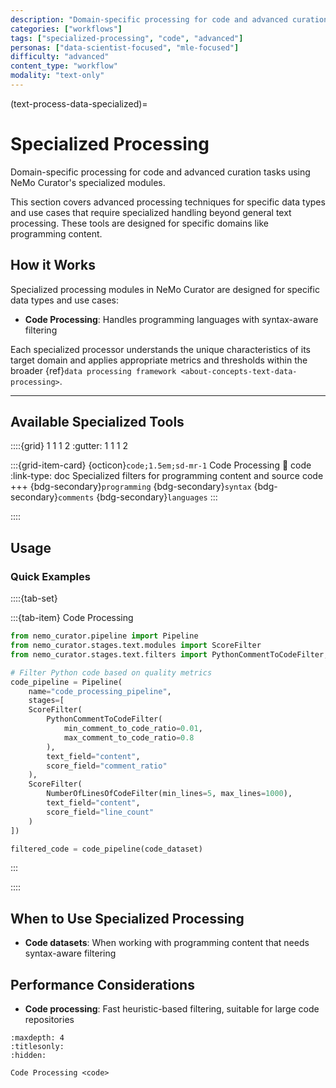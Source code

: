 ```yaml
---
description: "Domain-specific processing for code and advanced curation tasks with specialized modules"
categories: ["workflows"]
tags: ["specialized-processing", "code", "advanced"]
personas: ["data-scientist-focused", "mle-focused"]
difficulty: "advanced"
content_type: "workflow"
modality: "text-only"
---
```


(text-process-data-specialized)=

# Specialized Processing

Domain-specific processing for code and advanced curation tasks using NeMo Curator's specialized modules.

This section covers advanced processing techniques for specific data types and use cases that require specialized handling beyond general text processing. These tools are designed for specific domains like programming content.

## How it Works

Specialized processing modules in NeMo Curator are designed for specific data types and use cases:

- **Code Processing**: Handles programming languages with syntax-aware filtering

Each specialized processor understands the unique characteristics of its target domain and applies appropriate metrics and thresholds within the broader {ref}`data processing framework <about-concepts-text-data-processing>`.

---

## Available Specialized Tools

::::{grid} 1 1 1 2
:gutter: 1 1 1 2

:::{grid-item-card} {octicon}`code;1.5em;sd-mr-1` Code Processing
:link: code
:link-type: doc
Specialized filters for programming content and source code
+++
{bdg-secondary}`programming`
{bdg-secondary}`syntax`
{bdg-secondary}`comments`
{bdg-secondary}`languages`
:::

::::

## Usage

### Quick Examples

::::{tab-set}

:::{tab-item} Code Processing

```python
from nemo_curator.pipeline import Pipeline
from nemo_curator.stages.text.modules import ScoreFilter
from nemo_curator.stages.text.filters import PythonCommentToCodeFilter, NumberOfLinesOfCodeFilter

# Filter Python code based on quality metrics
code_pipeline = Pipeline(
    name="code_processing_pipeline",
    stages=[
    ScoreFilter(
        PythonCommentToCodeFilter(
            min_comment_to_code_ratio=0.01,
            max_comment_to_code_ratio=0.8
        ),
        text_field="content",
        score_field="comment_ratio"
    ),
    ScoreFilter(
        NumberOfLinesOfCodeFilter(min_lines=5, max_lines=1000),
        text_field="content", 
        score_field="line_count"
    )
])

filtered_code = code_pipeline(code_dataset)
```

:::

::::

## When to Use Specialized Processing

- **Code datasets**: When working with programming content that needs syntax-aware filtering

## Performance Considerations

- **Code processing**: Fast heuristic-based filtering, suitable for large code repositories

```{toctree}
:maxdepth: 4
:titlesonly:
:hidden:

Code Processing <code>
```